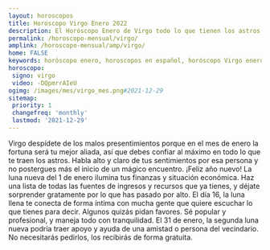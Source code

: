 ```yaml
---
layout: horoscopos
title: Horoscopo Virgo Enero 2022
description: El Horóscopo Enero de Virgo todo lo que tienen los astros preparados para este mes, amor, trabajo, familia. Todo sobre astrologia, tarot, predicciones. Horoscopo gratis en español, predicciones y astrología.
permalink: /horoscopo-mensual/virgo/
amplink: /horoscopo-mensual/amp/virgo/
home: FALSE
keywords: horóscopo enero, horoscopos en español, horóscopo Virgo enero , horóscopo esperanza gracia, horoscop, horóscopos gratis, horoscopo Virgo, Tarot, Astrologia, Zodíaco, Virgo, horoscopo gratis, horoscopo del mes 
horoscopo:
 signo: virgo
 video: -DQpmrrAIeU
ogimg: /images/mes/virgo_mes.png#2021-12-29
sitemap:
 priority: 1
 changefreq: 'monthly'
 lastmod: '2021-12-29'
---
```



 > 
Virgo despídete de los malos presentimientos porque en el mes de enero la fortuna será tu mejor aliada, así que debes confiar al máximo en todo lo que te traen los astros. Habla alto y claro de tus sentimientos por esa persona y no postergues más el inicio de un mágico encuentro.
¡Feliz año nuevo! La luna nueva del 1 de enero ilumina tus finanzas y situación económica. Haz una lista de todas las fuentes de ingresos y recursos que ya tienes, y déjate sorprender gratamente por lo que has pasado por alto. El día 16, la luna llena te conecta de forma íntima con mucha gente que quiere escuchar lo que tienes para decir. Algunos quizás pidan favores. Sé popular y profesional, y maneja todo con tranquilidad. El 31 de enero, la segunda luna nueva podría traer apoyo y ayuda de una amistad o persona del vecindario. No necesitarás pedirlos, los recibirás de forma gratuita. 
